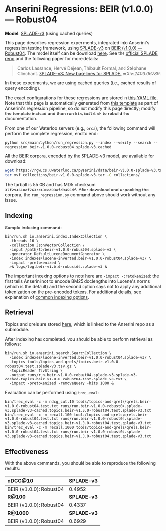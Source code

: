 # Anserini Regressions: BEIR (v1.0.0) &mdash; Robust04

**Model**: [SPLADE-v3](https://arxiv.org/abs/2403.06789) (using cached queries)

This page describes regression experiments, integrated into Anserini's regression testing framework, using [SPLADE-v3](https://arxiv.org/abs/2403.06789) on [BEIR (v1.0.0) &mdash; Robust04](http://beir.ai/).
The model itself can be download [here](https://huggingface.co/naver/splade-v3).
See the [official SPLADE repo](https://github.com/naver/splade) and the following paper for more details:

> Carlos Lassance, Hervé Déjean, Thibault Formal, and Stéphane Clinchant. [SPLADE-v3: New baselines for SPLADE.](https://arxiv.org/abs/2403.06789) _arXiv:2403.06789_.

In these experiments, we are using cached queries (i.e., cached results of query encoding).

The exact configurations for these regressions are stored in [this YAML file](../../src/main/resources/regression/beir-v1.0.0-robust04.splade-v3.cached.yaml).
Note that this page is automatically generated from [this template](../../src/main/resources/docgen/templates/beir-v1.0.0-robust04.splade-v3.cached.template) as part of Anserini's regression pipeline, so do not modify this page directly; modify the template instead and then run `bin/build.sh` to rebuild the documentation.

From one of our Waterloo servers (e.g., `orca`), the following command will perform the complete regression, end to end:

```
python src/main/python/run_regression.py --index --verify --search --regression beir-v1.0.0-robust04.splade-v3.cached
```

All the BEIR corpora, encoded by the SPLADE-v3 model, are available for download:

```bash
wget https://rgw.cs.uwaterloo.ca/pyserini/data/beir-v1.0.0-splade-v3.tar -P collections/
tar xvf collections/beir-v1.0.0-splade-v3.tar -C collections/
```

The tarball is 55 GB and has MD5 checksum `37f294610af763ce48eed03afd9455df`.
After download and unpacking the corpora, the `run_regression.py` command above should work without any issue.

## Indexing

Sample indexing command:

```
bin/run.sh io.anserini.index.IndexCollection \
  -threads 16 \
  -collection JsonVectorCollection \
  -input /path/to/beir-v1.0.0-robust04.splade-v3 \
  -generator DefaultLuceneDocumentGenerator \
  -index indexes/lucene-inverted.beir-v1.0.0-robust04.splade-v3/ \
  -impact -pretokenized \
  >& logs/log.beir-v1.0.0-robust04.splade-v3 &
```

The important indexing options to note here are `-impact -pretokenized`: the first tells Anserini not to encode BM25 doclengths into Lucene's norms (which is the default) and the second option says not to apply any additional tokenization on the pre-encoded tokens.
For additional details, see explanation of [common indexing options](../../docs/common-indexing-options.md).

## Retrieval

Topics and qrels are stored [here](https://github.com/castorini/anserini-tools/tree/master/topics-and-qrels), which is linked to the Anserini repo as a submodule.

After indexing has completed, you should be able to perform retrieval as follows:

```
bin/run.sh io.anserini.search.SearchCollection \
  -index indexes/lucene-inverted.beir-v1.0.0-robust04.splade-v3/ \
  -topics tools/topics-and-qrels/topics.beir-v1.0.0-robust04.test.splade-v3.tsv.gz \
  -topicReader TsvString \
  -output runs/run.beir-v1.0.0-robust04.splade-v3.splade-v3-cached.topics.beir-v1.0.0-robust04.test.splade-v3.txt \
  -impact -pretokenized -removeQuery -hits 1000 &
```

Evaluation can be performed using `trec_eval`:

```
bin/trec_eval -c -m ndcg_cut.10 tools/topics-and-qrels/qrels.beir-v1.0.0-robust04.test.txt runs/run.beir-v1.0.0-robust04.splade-v3.splade-v3-cached.topics.beir-v1.0.0-robust04.test.splade-v3.txt
bin/trec_eval -c -m recall.100 tools/topics-and-qrels/qrels.beir-v1.0.0-robust04.test.txt runs/run.beir-v1.0.0-robust04.splade-v3.splade-v3-cached.topics.beir-v1.0.0-robust04.test.splade-v3.txt
bin/trec_eval -c -m recall.1000 tools/topics-and-qrels/qrels.beir-v1.0.0-robust04.test.txt runs/run.beir-v1.0.0-robust04.splade-v3.splade-v3-cached.topics.beir-v1.0.0-robust04.test.splade-v3.txt
```

## Effectiveness

With the above commands, you should be able to reproduce the following results:

| **nDCG@10**                                                                                                  | **SPLADE-v3**|
|:-------------------------------------------------------------------------------------------------------------|-----------|
| BEIR (v1.0.0): Robust04                                                                                      | 0.4952    |
| **R@100**                                                                                                    | **SPLADE-v3**|
| BEIR (v1.0.0): Robust04                                                                                      | 0.4337    |
| **R@1000**                                                                                                   | **SPLADE-v3**|
| BEIR (v1.0.0): Robust04                                                                                      | 0.6929    |
